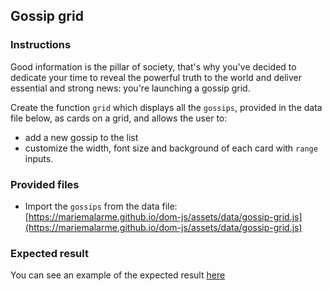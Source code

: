 ## Gossip grid

### Instructions

Good information is the pillar of society, that's why you've decided to dedicate your time to reveal the powerful truth to the world and deliver essential and strong news: you're launching a gossip grid.

Create the function `grid` which displays all the `gossips`, provided in the data file below, as cards on a grid, and allows the user to:

- add a new gossip to the list
- customize the width, font size and background of each card with `range` inputs.

### Provided files

- Import the `gossips` from the data file: [https://mariemalarme.github.io/dom-js/assets/data/gossip-grid.js](https://mariemalarme.github.io/dom-js/assets/data/gossip-grid.js)

### Expected result

You can see an example of the expected result [here](https://youtu.be/nbR2eHBqTxU)
